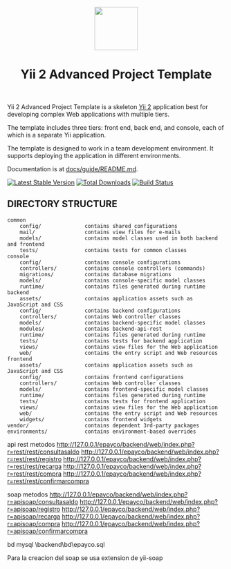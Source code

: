 <p align="center">
    <a href="https://github.com/yiisoft" target="_blank">
        <img src="https://avatars0.githubusercontent.com/u/993323" height="100px">
    </a>
    <h1 align="center">Yii 2 Advanced Project Template</h1>
    <br>
</p>

Yii 2 Advanced Project Template is a skeleton [Yii 2](http://www.yiiframework.com/) application best for
developing complex Web applications with multiple tiers.

The template includes three tiers: front end, back end, and console, each of which
is a separate Yii application.

The template is designed to work in a team development environment. It supports
deploying the application in different environments.

Documentation is at [docs/guide/README.md](docs/guide/README.md).

[![Latest Stable Version](https://img.shields.io/packagist/v/yiisoft/yii2-app-advanced.svg)](https://packagist.org/packages/yiisoft/yii2-app-advanced)
[![Total Downloads](https://img.shields.io/packagist/dt/yiisoft/yii2-app-advanced.svg)](https://packagist.org/packages/yiisoft/yii2-app-advanced)
[![Build Status](https://travis-ci.org/yiisoft/yii2-app-advanced.svg?branch=master)](https://travis-ci.org/yiisoft/yii2-app-advanced)

DIRECTORY STRUCTURE
-------------------

```
common
    config/              contains shared configurations
    mail/                contains view files for e-mails
    models/              contains model classes used in both backend and frontend
    tests/               contains tests for common classes    
console
    config/              contains console configurations
    controllers/         contains console controllers (commands)
    migrations/          contains database migrations
    models/              contains console-specific model classes
    runtime/             contains files generated during runtime
backend
    assets/              contains application assets such as JavaScript and CSS
    config/              contains backend configurations
    controllers/         contains Web controller classes
    models/              contains backend-specific model classes
    modules/             contains backend-api-rest
    runtime/             contains files generated during runtime
    tests/               contains tests for backend application    
    views/               contains view files for the Web application
    web/                 contains the entry script and Web resources
frontend
    assets/              contains application assets such as JavaScript and CSS
    config/              contains frontend configurations
    controllers/         contains Web controller classes
    models/              contains frontend-specific model classes
    runtime/             contains files generated during runtime
    tests/               contains tests for frontend application
    views/               contains view files for the Web application
    web/                 contains the entry script and Web resources
    widgets/             contains frontend widgets
vendor/                  contains dependent 3rd-party packages
environments/            contains environment-based overrides
```

api rest metodos
http://127.0.0.1/epayco/backend/web/index.php?r=rest/rest/consultasaldo
http://127.0.0.1/epayco/backend/web/index.php?r=rest/rest/registro
http://127.0.0.1/epayco/backend/web/index.php?r=rest/rest/recarga
http://127.0.0.1/epayco/backend/web/index.php?r=rest/rest/compra
http://127.0.0.1/epayco/backend/web/index.php?r=rest/rest/confirmarcompra

soap metodos
http://127.0.0.1/epayco/backend/web/index.php?r=apisoap/consultasaldo
http://127.0.0.1/epayco/backend/web/index.php?r=apisoap/registro
http://127.0.0.1/epayco/backend/web/index.php?r=apisoap/recarga
http://127.0.0.1/epayco/backend/web/index.php?r=apisoap/compra
http://127.0.0.1/epayco/backend/web/index.php?r=apisoap/confirmarcompra

bd mysql
\backend\bd\epayco.sql

Para la creacion del soap se usa extension de yii-soap
